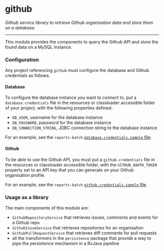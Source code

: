 github
======

_Github service library to retrieve Github organisation data and store them on a database._

--------

This module provides the components to query the Github API and store the found data on a MySQL instance.

### Configuration

Any project referencing `github` must configure the database and Github credentials as follows.

#### Database

To configure the database instance you want to connect to, put a `database.credentials` file in the resources or classloader accessible folder of
your project, with the following properties defined:

* `DB_USER`, username for the database instance
* `DB_PASSWORD`, password for the database instance
* `DB_CONNECTION_STRING`, JDBC connection string to the database instance

For an example, see the `reports-batch` [`database.credentials.sample` file](../reports-batch/src/main/resources/database.credentials.sample).

#### Github

To be able to use the Github API, you must put a `github.credentials` file in the resources or classloader accessible folder, with the
`GITHUB_OAUTH_TOKEN` property set to an API key that you can generate on your Github organisation profile.

For an example, see the `reports-batch` [`github.credentials.sample` file](../reports-batch/src/main/resources/github.credentials.sample).

### Usage as a library

The main components of this module are:

* `GithubRepositoryService` that retrieves issues, comments and events for a Github repo
* `GithubIssueService` that retrieves repositories for an organisation
* `GithubPullRequestService` that retrieves diff comments for pull requests
* all the transformers in the `persistence` package that provide a way to pipe the persistence mechanism in a RxJava pipeline
